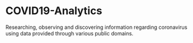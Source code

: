 # COVID19-Analytics
Researching, observing and discovering information regarding coronavirus using data provided through various public domains.

